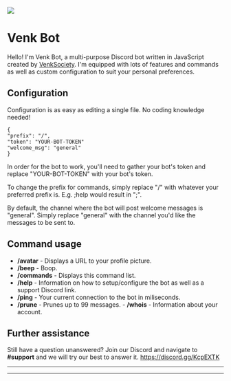 ![](https://imgur.com/1fSNU7B.png)
# Venk Bot

Hello! I'm Venk Bot, a multi-purpose Discord bot written in JavaScript created by [VenkSociety](http://github.com/VenkSociety). I'm equipped with lots of features and commands as well as custom configuration to suit your personal preferences.

## Configuration

Configuration is as easy as editing a single file. No coding knowledge needed!

    {
    "prefix": "/", 
    "token": "YOUR-BOT-TOKEN"
    "welcome_msg": "general"
    }
    
In order for the bot to work, you'll need to gather your bot's token and replace "YOUR-BOT-TOKEN" with your bot's token.

To change the prefix for commands, simply replace "/" with whatever your preferred prefix is. E.g. ;help would result in ";".

By default, the channel where the bot will post welcome messages is "general". Simply replace "general" with the channel you'd like the messages to be sent to.


## Command usage

 - **/avatar** - Displays a URL to your profile picture.  
 - **/beep** - Boop.  
 - **/commands** - Displays this command list. 
 -  **/help** - Information on how to setup/configure the bot as well as a support Discord link. 
   - **/ping** - Your current connection to the bot in miliseconds. 
   - **/prune** - Prunes up to 99 messages. 
    - **/whois** - Information about your account.

 
## Further assistance
Still have a question unanswered? Join our Discord and navigate to **#support** and we will try our best to answer it. https://discord.gg/KcpEXTK


----------


----------

